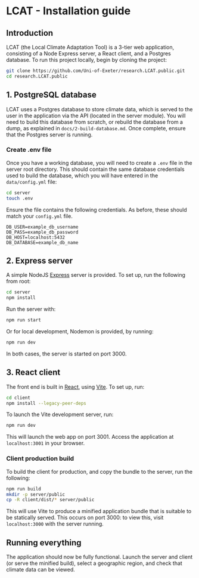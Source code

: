 # LCAT - Installation guide

## Introduction

LCAT (the Local Climate Adaptation Tool) is a 3-tier web application, consisting of a Node Express server, a React client, and a Postgres database. To run this project locally, begin by cloning the project:

```bash
git clone https://github.com/Uni-of-Exeter/research.LCAT.public.git
cd research.LCAT.public
```

## 1. PostgreSQL database

LCAT uses a Postgres database to store climate data, which is served to the user in the application via the API (located in the server module). You will need to build this database from scratch, or rebuild the database from a dump, as explained in `docs/2-build-database.md`. Once complete, ensure that the Postgres server is running.

### Create .env file

Once you have a working database, you will need to create a `.env` file in the server root directory. This should contain the same database credentials used to build the database, which you will have entered in the `data/config.yml` file:

```bash
cd server
touch .env
```

Ensure the file contains the following credentials. As before, these should match your `config.yml` file.

```text
DB_USER=example_db_username
DB_PASS=example_db_password
DB_HOST=localhost:5432
DB_DATABASE=example_db_name
```

## 2. Express server

A simple NodeJS [Express](https://expressjs.com/) server is provided. To set up, run the following from root:

```bash
cd server
npm install
```

Run the server with:

```bash
npm run start
```

Or for local development, Nodemon is provided, by running:

```bash
npm run dev
```

In both cases, the server is started on port 3000.

## 3. React client

The front end is built in [React](https://react.dev/), using [Vite](https://vitejs.dev/). To set up, run:

```bash
cd client
npm install --legacy-peer-deps
```

To launch the Vite development server, run:

```bash
npm run dev
```

This will launch the web app on port 3001. Access the application at `localhost:3001` in your browser.

### Client production build

To build the client for production, and copy the bundle to the server, run the following:

```bash
npm run build
mkdir -p server/public
cp -R client/dist/* server/public
```

This will use Vite to produce a minified application bundle that is suitable to be statically served. This occurs on port 3000: to view this, visit `localhost:3000` with the server running.

## Running everything

The application should now be fully functional. Launch the server and client (or serve the minified build), select a geographic region, and check that climate data can be viewed.
